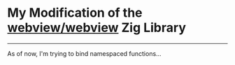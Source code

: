 # My Modification of the [webview/webview](https://github.com/webview/webview) Zig Library

---

As of now, I'm trying to bind namespaced functions...